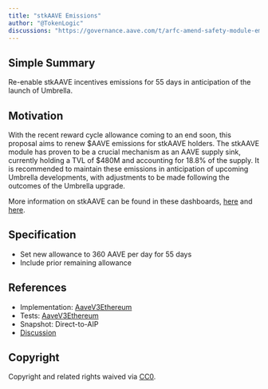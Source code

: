 ```yaml
---
title: "stkAAVE Emissions"
author: "@TokenLogic"
discussions: "https://governance.aave.com/t/arfc-amend-safety-module-emissions/16640/26"
---
```


## Simple Summary

Re-enable stkAAVE incentives emissions for 55 days in anticipation of the launch of Umbrella.

## Motivation

With the recent reward cycle allowance coming to an end soon, this proposal aims to renew $AAVE emissions for stkAAVE holders. The stkAAVE module has proven to be a crucial mechanism as an AAVE supply sink, currently holding a TVL of $480M and accounting for 18.8% of the supply. It is recommended to maintain these emissions in anticipation of upcoming Umbrella developments, with adjustments to be made following the outcomes of the Umbrella upgrade.

More information on stkAAVE can be found in these dashboards, [here](https://dune.com/xmc2/aave-safety-module) and [here](https://dune.com/KARTOD/AAVE-Staking).

## Specification

- Set new allowance to 360 AAVE per day for 55 days
- Include prior remaining allowance

## References

- Implementation: [AaveV3Ethereum](https://github.com/bgd-labs/aave-proposals-v3/blob/main/src/20250520_AaveV3Ethereum_StkAAVEEmissions/AaveV3Ethereum_StkAAVEEmissions_20250520.sol)
- Tests: [AaveV3Ethereum](https://github.com/bgd-labs/aave-proposals-v3/blob/main/src/20250520_AaveV3Ethereum_StkAAVEEmissions/AaveV3Ethereum_StkAAVEEmissions_20250520.t.sol)
- Snapshot: Direct-to-AIP
- [Discussion](https://governance.aave.com/t/arfc-amend-safety-module-emissions/16640/26)

## Copyright

Copyright and related rights waived via [CC0](https://creativecommons.org/publicdomain/zero/1.0/).
